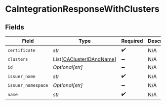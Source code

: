 # CaIntegrationResponseWithClusters


## Fields

| Field                                                                 | Type                                                                  | Required                                                              | Description                                                           |
| --------------------------------------------------------------------- | --------------------------------------------------------------------- | --------------------------------------------------------------------- | --------------------------------------------------------------------- |
| `certificate`                                                         | *str*                                                                 | :heavy_check_mark:                                                    | N/A                                                                   |
| `clusters`                                                            | List[[CAClusterIDAndName](../../models/shared/caclusteridandname.md)] | :heavy_minus_sign:                                                    | N/A                                                                   |
| `id`                                                                  | *Optional[str]*                                                       | :heavy_minus_sign:                                                    | N/A                                                                   |
| `issuer_name`                                                         | *str*                                                                 | :heavy_check_mark:                                                    | N/A                                                                   |
| `issuer_namespace`                                                    | *Optional[str]*                                                       | :heavy_minus_sign:                                                    | N/A                                                                   |
| `name`                                                                | *str*                                                                 | :heavy_check_mark:                                                    | N/A                                                                   |